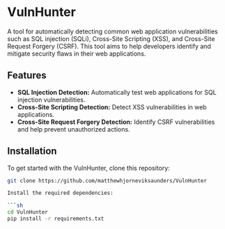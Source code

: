 # VulnHunter 

A tool for automatically detecting common web application vulnerabilities such as SQL injection (SQLi), Cross-Site Scripting (XSS), and Cross-Site Request Forgery (CSRF). This tool aims to help developers identify and mitigate security flaws in their web applications.

## Features
- **SQL Injection Detection:** Automatically test web applications for SQL injection vulnerabilities.
- **Cross-Site Scripting Detection:** Detect XSS vulnerabilities in web applications.
- **Cross-Site Request Forgery Detection:** Identify CSRF vulnerabilities and help prevent unauthorized actions.

## Installation
To get started with the VulnHunter, clone this repository:

```sh
git clone https://github.com/matthewhjorneviksaunders/VulnHunter

Install the required dependencies:

```sh
cd VulnHunter
pip install -r requirements.txt
```
